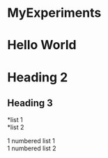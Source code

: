 # MyExperiments

Hello World
==================================

# Heading 2
## Heading 3

*list 1  
*list 2

1 numbered list 1  
1 numbered list 2
